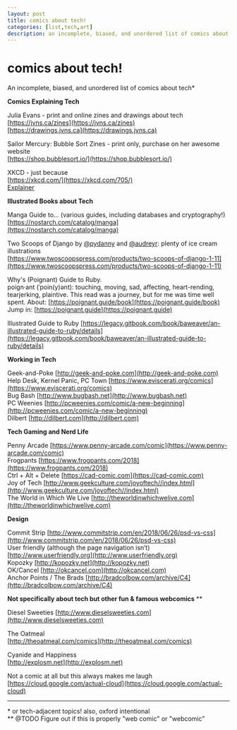 ```yaml
---
layout: post
title: comics about tech!
categories: [list,tech,art]
description: an incomplete, biased, and unordered list of comics about tech
---
```

# comics about tech!

An incomplete, biased, and unordered list of comics about tech*

**Comics Explaining Tech**

Julia Evans - print and online zines and drawings about tech  
[https://jvns.ca/zines](https://jvns.ca/zines)    
[https://drawings.jvns.ca](https://drawings.jvns.ca)  

Sailor Mercury: Bubble Sort Zines - print only, purchase on her awesome website  
[https://shop.bubblesort.io/](https://shop.bubblesort.io/)  

XKCD - just because  
[https://xkcd.com/](https://xkcd.com/705/)  
[Explainer](http://www.explainxkcd.com/wiki/index.php/Main_Page)  


**Illustrated Books about Tech**

Manga Guide to...  (various guides, including databases and cryptography!)
[https://nostarch.com/catalog/manga](https://nostarch.com/catalog/manga)  

Two Scoops of Django by [@pydanny](https://twitter.com/pydanny) and [@audreyr](https://twitter.com/audreyr): plenty of ice cream illustrations  
[https://www.twoscoopspress.com/products/two-scoops-of-django-1-11](https://www.twoscoopspress.com/products/two-scoops-of-django-1-11)  

Why's (Poignant) Guide to Ruby.  
poign·ant (ˈpoin(y)ənt): touching, moving, sad, affecting, heart-rending, tearjerking, plaintive. This read was a journey, but for me was time well spent.
About: [https://poignant.guide/book](https://poignant.guide/book)  
Jump in: [https://poignant.guide](https://poignant.guide)  

Illustrated Guide to Ruby
[https://legacy.gitbook.com/book/baweaver/an-illustrated-guide-to-ruby/details](https://legacy.gitbook.com/book/baweaver/an-illustrated-guide-to-ruby/details)  


**Working in Tech**

Geek-and-Poke [http://geek-and-poke.com](http://geek-and-poke.com)  
Help Desk, Kernel Panic, PC Town [https://www.eviscerati.org/comics](https://www.eviscerati.org/comics)  
Bug Bash [http://www.bugbash.net](http://www.bugbash.net)  
PC Weenies [http://pcweenies.com/comic/a-new-beginning](http://pcweenies.com/comic/a-new-beginning)  
Dilbert [http://dilbert.com](http://dilbert.com)  

**Tech Gaming and Nerd Life**

Penny Arcade [https://www.penny-arcade.com/comic](https://www.penny-arcade.com/comic)  
Frogpants [https://www.frogpants.com/2018](https://www.frogpants.com/2018)    
Ctrl + Alt + Delete [https://cad-comic.com](https://cad-comic.com)    
Joy of Tech [http://www.geekculture.com/joyoftech//index.html](http://www.geekculture.com/joyoftech//index.html)    
The World in Which We Live [http://theworldinwhichwelive.com](http://theworldinwhichwelive.com)  

**Design**

Commit Strip [http://www.commitstrip.com/en/2018/06/26/psd-vs-css](http://www.commitstrip.com/en/2018/06/26/psd-vs-css)  
User friendly (although the page navigation isn’t) [http://www.userfriendly.org](http://www.userfriendly.org)    
Kopozky [http://kopozky.net](http://kopozky.net)  
OK/Cancel [http://okcancel.com](http://okcancel.com)  
Anchor Points / The Brads [http://bradcolbow.com/archive/C4](http://bradcolbow.com/archive/C4)  


**Not specifically about tech but other fun & famous webcomics** **

Diesel Sweeties
[http://www.dieselsweeties.com](http://www.dieselsweeties.com)  

The Oatmeal   
[http://theoatmeal.com/comics](http://theoatmeal.com/comics)  

Cyanide and Happiness   
[http://explosm.net](http://explosm.net)  

Not a comic at all but this always makes me laugh  
[https://cloud.google.com/actual-cloud](https://cloud.google.com/actual-cloud)  

---
\* or tech-adjacent topics! also, oxford intentional  
** @TODO Figure out if this is properly "web comic" or "webcomic"
